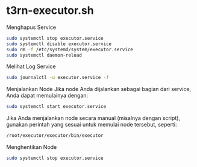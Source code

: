 # t3rn-executor.sh


Menghapus Service

```bash
sudo systemctl stop executor.service
sudo systemctl disable executor.service
sudo rm -f /etc/systemd/system/executor.service
sudo systemctl daemon-reload
```
Melihat Log Service
```bash
sudo journalctl -u executor.service -f
```
Menjalankan Node
Jika node Anda dijalankan sebagai bagian dari service, Anda dapat memulainya dengan:
```bash
sudo systemctl start executor.service
```
Jika Anda menjalankan node secara manual (misalnya dengan script), gunakan perintah yang sesuai untuk memulai node tersebut, seperti:

```bash
/root/executor/executor/bin/executor
```
Menghentikan Node

```bash
sudo systemctl stop executor.service
```
